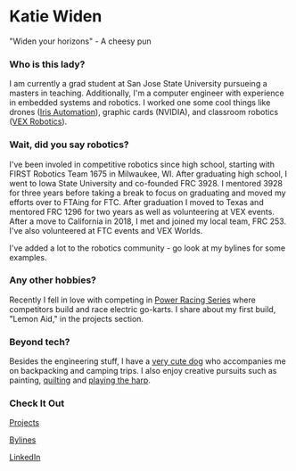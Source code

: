 # Katie Widen
"Widen your horizons" - A cheesy pun

### Who is this lady?
I am currently a grad student at San Jose State University pursueing a masters in teaching. Additionally, I'm a computer engineer with experience in embedded systems and robotics. I worked one some cool things like drones ([Iris Automation](https://www.irisonboard.com/)), graphic cards (NVIDIA), and classroom robotics ([VEX Robotics](https://www.vexrobotics.com/)).


### Wait, did you say robotics?
I've been involed in competitive robotics since high school, starting with FIRST Robotics Team 1675 in Milwaukee, WI. After graduating high school, I went to Iowa State University and co-founded FRC 3928. I mentored 3928 for three years before taking a break to focus on graduating and moved my efforts over to FTAing for FTC. After graduation I moved to Texas and mentored FRC 1296 for two years as well as volunteering at VEX events. After a move to California in 2018, I met and joined my local team, FRC 253. I've also volunteered at FTC events and VEX Worlds. 

I've added a lot to the robotics community - go look at my bylines for some examples.

### Any other hobbies?
Recently I fell in love with competing in [Power Racing Series](http://www.powerracingseries.org/) where competitors build and race electric go-karts. I share about my first build, "Lemon Aid," in the projects section.

### Beyond tech?
Besides the engineering stuff, I have a [very cute dog](https://www.instagram.com/gatsbypaws/) who accompanies me on backpacking and camping trips. I also enjoy creative pursuits such as painting, [quilting](http://www.etsy.com/shop/littledogrobotics) and [playing the harp](http://www.facebook.com/KatieOnHarp).


### Check It Out
<!-- [Resume](Resume_.pdf) -->

[Projects](projects.md)

[Bylines](bylines.md)

[LinkedIn](https://www.linkedin.com/in/kwiden)
